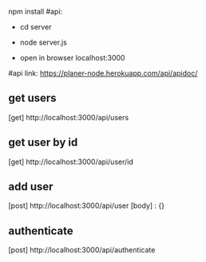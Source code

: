 npm install
#api: 
* cd server
* node server.js

* open in browser localhost:3000

#api link:
https://planer-node.herokuapp.com/api/apidoc/

## get users
[get]
http://localhost:3000/api/users

## get user by id 
[get]
http://localhost:3000/api/user/id

## add user 
[post]
http://localhost:3000/api/user
[body] : {} 

## authenticate
[post]
http://localhost:3000/api/authenticate
